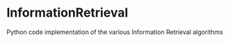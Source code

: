 # InformationRetrieval

Python code implementation of the various Information Retrieval algorithms 
